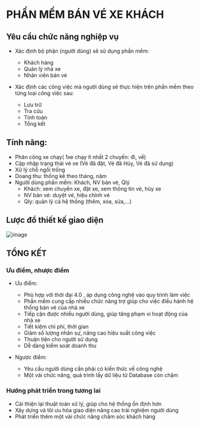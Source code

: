 # PHẦN MỀM BÁN VÉ XE KHÁCH
## Yêu cầu chức năng nghiệp vụ
- Xác định bộ phận (người dùng) sẽ sử dụng phần mềm:
	+ Khách hàng
	+ Quản lý nhà xe
	+ Nhân viên bán vé

- Xác định các công việc mà người dùng sẽ thực hiện trên phần mềm theo từng loại công việc sau:
	+ Lưu trữ
	+ Tra cứu
	+ Tính toán
	+ Tổng kết

## Tính năng:
- Phân công xe chạy( 1xe chạy ít nhất 2 chuyến: đi, về)
- Cập nhập trạng thái vé xe (Vé đã đặt, Vé đã Hủy, Vé đã sử dụng)
- Xử lý chỗ ngồi trống
- Doang thu: thống kê theo tháng, năm
- Người dùng phần mềm: Khách, NV bán vé, Qlý
	+ Khách: xem chuyến xe, đặt xe, xem thông tin vé, hủy xe
	+ NV bán vé: duyệt vé, hiệu chỉnh vé
	+ Qly: quản lý cả hệ thống (thêm, xóa, sửa,...)

## Lược đồ thiết kế giao diện
![image](https://user-images.githubusercontent.com/69187962/166087846-eeaf1b34-836d-474d-b219-c3f710854b43.png)

## TỔNG KẾT
### Ưu điểm, nhược điểm
- Ưu điểm:
	+ Phù hợp với thời đại 4.0 , áp dụng công nghệ vào quy trình làm việc
	+ Phần mềm cung cấp nhiều chức năng trợ giúp cho việc điều hành hệ thống bán vé của nhà xe
	+ Tiếp cận được nhiều người dùng, giúp tăng phạm vi hoạt động của nhà xe 
	+ Tiết kiệm chi phí, thời gian
	+ Giảm số lượng nhân sự, nâng cao hiệu suất công việc
	+ Thuận tiện cho người sử dụng
	+ Dễ dàng kiểm soát doanh thu

- Ngược điểm:
	+ Yêu cầu người dùng cần phải có kiến thức về công nghệ
	+ Một vài chức năng, quá trình lấy dữ liệu từ Database còn chậm

### Hướng phát triển trong tương lai
- Cải thiện lại thuật toán xử lý, giúp cho hệ thống ổn định hơn
- Xây dựng và tôi ưu hóa giao diện nâng cao trải nghiệm người dùng
- Phát triển thêm một vài chức năng chăm sóc khách hàng 
